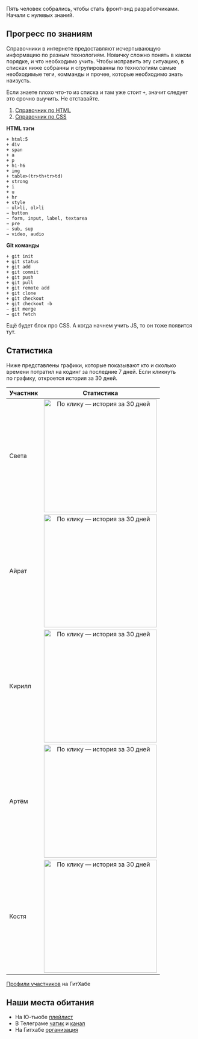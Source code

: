 Пять человек собрались, чтобы стать фронт-энд разработчиками. Начали с нулевых знаний.


## Прогресс по знаниям

Справочники в интернете предоставляют исчерпывающую информацию по разным технологиям. Новичку сложно понять в каком порядке, и что необходимо учить. Чтобы исправить эту ситуацию, в списках ниже собранны и сгрупированны по технологиям самые необходимые теги, комманды и прочее, которые необходимо знать наизусть.

Если знаете плохо что-то из списка и там уже стоит `+`, значит следует это срочно выучить. Не отставайте.

1. [Справочник по HTML](https://webref.ru/html)
1. [Справочник по CSS](https://webref.ru/css)


**HTML тэги**

```
+ html:5
+ div
+ span
+ a 
+ p
+ h1-h6
+ img
+ table>(tr>th+tr>td)
+ strong
+ i
+ u
+ hr
+ style
− ul>li, ol>li
− button
− form, input, label, textarea
− pre
− sub, sup
− video, audio
```

**Git команды**

```
+ git init
+ git status
+ git add
+ git commit
+ git push
+ git pull
+ git remote add
+ git clone
+ git checkout
+ git checkout -b
− git merge
− git fetch
```

Ещё будет блок про CSS. А когда начнем учить JS, то он тоже появится тут.


## Статистика

Ниже представлены графики, которые показывают кто и сколько времени потратил на кодинг за последние 7 дней. Если кликнуть по графику, откроется история за 30 дней.

| Участник | Статистика |
| :---     | :---:      |
| Света    | [<img src="https://wakatime.com/share/@svetlana/5ddde81c-26b9-4dce-a7ca-f7c1cc4a299f.png" height="300" alt="По клику — история за 30 дней"/>](https://wakatime.com/share/@svetlana/2592d30e-b47d-4d8e-9075-42b2dc24b44b.svg) |
| Айрат    | [<img src="https://wakatime.com/share/@Ayrat/083400fa-6982-4b10-a0e1-5d81ef1f1fea.png" height="300" alt="По клику — история за 30 дней"/>](https://wakatime.com/share/@Ayrat/e694a8a9-6d54-43e0-b7d3-20b873582320.svg) |
| Кирилл   | [<img src="https://wakatime.com/share/@f4eb4dfe-8143-43ef-972c-049f2f70e22e/ced37656-84bb-4ae8-84af-d24a6abf35d7.png" height="300" alt="По клику — история за 30 дней"/>](https://wakatime.com/share/@f4eb4dfe-8143-43ef-972c-049f2f70e22e/dc83902d-e979-4676-9dcb-6d04450a0b7f.svg) |
| Артём    | [<img src="https://wakatime.com/share/@b5b22cc5-467a-4d0b-b410-12f556aef22d/44a7e465-8194-4071-8195-bb1d2ee0b378.png" height="300" alt="По клику — история за 30 дней"/>](https://wakatime.com/share/@b5b22cc5-467a-4d0b-b410-12f556aef22d/87afb21e-4674-4488-a28d-34f787a4d7c6.svg) |
| Костя    | [<img src="https://wakatime.com/share/@4942ac04-3571-47be-9874-ec0ded68b6d8/4c96721d-7b5e-4a19-a18d-d5bf2331c34f.png" height="300" alt="По клику — история за 30 дней"/>](https://wakatime.com/share/@4942ac04-3571-47be-9874-ec0ded68b6d8/75d2f3ce-1f63-4de1-91c2-cc3cb56474a6.svg) |

[Профили участников](https://github.com/orgs/kompotik/people) на ГитХабе


## Наши места обитания

- На Ю-тьюбе [плейлист](https://youtube.com/playlist?list=PLp85Etu01sAeBI6qD1oNRC7EKhF5CoeKg)
- В Телеграме [чатик](https://t.me/kompotik_chat) и [канал](https://t.me/kompotik_feed)
- На Гитхабе [организация](https://github.com/kompotik)
